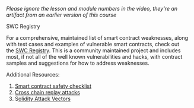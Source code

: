*Please ignore the lesson and module numbers in the video, they're an artifact from an earlier version of this course*

SWC Registry

For a comprehensive, maintained list of smart contract weaknesses, along with test cases and examples of vulnerable smart contracts, check out the [SWC Registry](https://swcregistry.io/). This is a community maintained project and includes most, if not all of the well known vulnerabilities and hacks, with contract samples and suggestions for how to address weaknesses.

Additional Resources:

1. [Smart contract safety checklist](https://www.kingoftheether.com/contract-safety-checklist.html)
2. [Cross chain replay attacks](http://hackingdistributed.com/2016/07/17/cross-chain-replay/)
3. S[olidity Attack Vectors](https://blog.sigmaprime.io/solidity-security.html)
